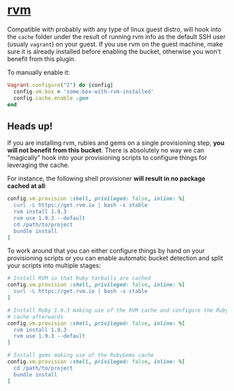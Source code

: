 # [rvm](https://rvm.io/)

Compatible with probably with any type of linux guest distro, will hook into the
`cache` folder under the result of running rvm info as the default SSH user (usualy
`vagrant`) on your guest. If you use rvm on the guest machine, make sure it is
already installed before enabling the bucket, otherwise you won't benefit from
this plugin.

To manually enable it:

```ruby
Vagrant.configure("2") do |config|
  config.vm.box = 'some-box-with-rvm-installed'
  config.cache.enable :gem
end
```

## Heads up!

If you are installing rvm, rubies and gems on a single provisioning step, **you
will not benefit from this bucket**. There is absolutely no way we can "magically"
hook into your provisioning scripts to configure things for leveraging the cache.

For instance, the following shell provisioner **will result in no package cached at
all**:

```ruby
config.vm.provision :shell, privileged: false, inline: %[
  curl -L https://get.rvm.io | bash -s stable
  rvm install 1.9.3
  rvm use 1.9.3 --default
  cd /path/to/project
  bundle install
]
```

To work around that you can either configure things by hand on your provisioning
scripts or you can enable automatic bucket detection and split your scripts into
multiple stages:

```ruby
# Install RVM so that Ruby tarballs are cached
config.vm.provision :shell, privileged: false, inline: %[
  curl -L https://get.rvm.io | bash -s stable
]

# Install Ruby 1.9.3 making use of the RVM cache and configure the RubyGems
# cache afterwards
config.vm.provision :shell, privileged: false, inline: %[
  rvm install 1.9.3
  rvm use 1.9.3 --default
]

# Install gems making use of the RubyGems cache
config.vm.provision :shell, privileged: false, inline: %[
  cd /path/to/project
  bundle install
]
```
